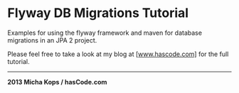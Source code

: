 # Flyway DB Migrations Tutorial

Examples for using the flyway framework and maven for database migrations in an JPA 2 project.

Please feel free to take a look at my blog at [www.hascode.com] for the full tutorial.

----

   [www.hascode.com]:http://www.hascode.com/

**2013 Micha Kops / hasCode.com**